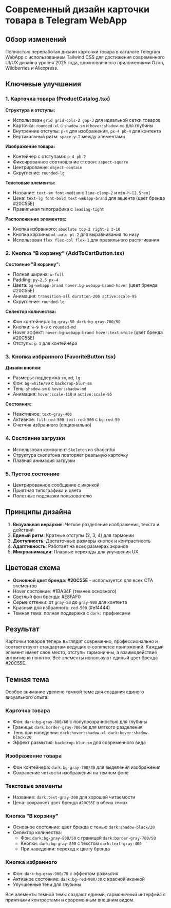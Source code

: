 # Современный дизайн карточки товара в Telegram WebApp

## Обзор изменений

Полностью переработан дизайн карточки товара в каталоге Telegram WebApp с использованием Tailwind CSS для достижения современного UI/UX дизайна уровня 2025 года, вдохновленного приложениями Ozon, Wildberries и Aliexpress.

## Ключевые улучшения

### 1. Карточка товара (ProductCatalog.tsx)

**Структура и отступы:**
- Использован `grid grid-cols-2 gap-3` для идеальной сетки товаров
- Карточка: `rounded-xl` с `shadow-sm` и `hover:shadow-md` для глубины
- Внутренние отступы: `p-4` для изображения, `px-4 pb-4` для контента
- Вертикальный ритм: `space-y-2` между элементами

**Изображение товара:**
- Контейнер с отступами: `p-4 pb-2`
- Фиксированное соотношение сторон: `aspect-square`
- Центрирование: `object-contain`
- Скругление: `rounded-lg`

**Текстовые элементы:**
- Название: `text-sm font-medium` с `line-clamp-2` и `min-h-[2.5rem]`
- Цена: `text-lg font-bold text-webapp-brand` для акцента (цвет бренда #20C55E)
- Правильная типографика с `leading-tight`

**Расположение элементов:**
- Кнопка избранного: `absolute top-2 right-2 z-10`
- Кнопка корзины: `mt-auto pt-2` для выравнивания по низу
- Использован `flex flex-col flex-1` для правильного растягивания

### 2. Кнопка "В корзину" (AddToCartButton.tsx)

**Состояние "В корзину":**
- Полная ширина: `w-full`
- Padding: `py-2.5 px-4`
- Цвета: `bg-webapp-brand hover:bg-webapp-brand-hover` (цвет бренда #20C55E)
- Анимация: `transition-all duration-200 active:scale-95`
- Скругление: `rounded-lg`

**Селектор количества:**
- Фон контейнера: `bg-gray-50 dark:bg-gray-700/50`
- Кнопки: `w-9 h-9` с `rounded-md`
- Hover эффект: `hover:bg-webapp-brand hover:text-white` (цвет бренда #20C55E)
- Отступы: `p-1` для контейнера

### 3. Кнопка избранного (FavoriteButton.tsx)

**Дизайн кнопки:**
- Размеры: поддержка `sm`, `md`, `lg`
- Фон: `bg-white/90` с `backdrop-blur-sm`
- Тень: `shadow-sm` с `hover:shadow-md`
- Анимация: `hover:scale-110` и `active:scale-95`

**Состояния:**
- Неактивное: `text-gray-400`
- Активное: `fill-red-500 text-red-500` с `bg-red-50`
- Счетчик избранного (опционально)

### 4. Состояние загрузки

- Использован компонент `Skeleton` из shadcn/ui
- Структура скелетона повторяет реальную карточку
- Плавная анимация загрузки

### 5. Пустое состояние

- Центрированное сообщение с иконкой
- Приятная типографика и цвета
- Полезные подсказки пользователю

## Принципы дизайна

1. **Визуальная иерархия**: Четкое разделение изображения, текста и действий
2. **Единый ритм**: Кратные отступы (2, 3, 4) для гармонии
3. **Доступность**: Достаточные размеры кнопок и контрастность
4. **Адаптивность**: Работает на всех размерах экранов
5. **Микроанимации**: Плавные переходы для улучшения UX

## Цветовая схема

- **Основной цвет бренда: #20C55E** - используется для всех CTA элементов
- Hover состояние: #1BA34F (темнее основного)
- Светлый фон бренда: #E8FAF0
- Серые оттенки: от `gray-50` до `gray-900` для контента
- Красный для избранного: `red-500` (#ef4444)
- Темная тема: полная поддержка с `dark:` префиксами

## Результат

Карточки товаров теперь выглядят современно, профессионально и соответствуют стандартам ведущих e-commerce приложений. Каждый элемент имеет свое место, отступы гармоничны, а взаимодействие интуитивно понятно. Все элементы используют единый цвет бренда #20C55E.

## Темная тема

Особое внимание уделено темной теме для создания единого визуального опыта:

### Карточка товара
- Фон: `dark:bg-gray-800/60` с полупрозрачностью для глубины
- Границы: `dark:border-gray-700/50` для мягкого разделения
- Тень при наведении: `dark:hover:shadow-xl dark:hover:shadow-black/20`
- Эффект размытия: `backdrop-blur-sm` для современного вида

### Изображение товара
- Фон контейнера: `dark:bg-gray-700/30` для выделения изображения
- Сохранение четкости изображения на темном фоне

### Текстовые элементы
- Название: `dark:text-gray-200` для хорошей читаемости
- Цена: сохраняет цвет бренда `#20C55E` в обеих темах

### Кнопка "В корзину"
- Основное состояние: цвет бренда с тенью `dark:shadow-black/20`
- Селектор количества:
  - Фон: `dark:bg-gray-900/50` с границей `dark:border-gray-700/50`
  - Кнопки: `dark:bg-gray-800` с текстом `dark:text-gray-400`
  - При наведении: переход к цвету бренда

### Кнопка избранного
- Фон: `dark:bg-gray-900/70` с эффектом размытия
- Активное состояние: `dark:bg-red-900/30` с красной иконкой
- Улучшенные тени для глубины

Все элементы темной темы создают единый, гармоничный интерфейс с приятными контрастами и современным внешним видом.